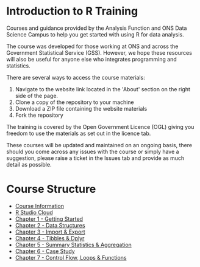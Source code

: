 # Introduction to R Training

Courses and guidance provided by the Analysis Function and ONS Data Science Campus to help you get started with using R for data analysis.

The course was developed for those working at ONS and across the Government Statistical Service (GSS). However, we hope these resources will also be useful for anyone else who integrates programming and statistics.

There are several ways to access the course materials:

1. Navigate to the website link located in the 'About' section on the right side of the page.
2. Clone a copy of the repository to your machine
3. Download a ZIP file containing the website materials
4. Fork the repository

The training is covered by the Open Government Licence (OGL) giving you freedom to use the materials as set out in the licence tab.

These courses will be updated and maintained on an ongoing basis, there should you come across any issues with the course or simply have a suggestion, please raise a ticket in the Issues tab and provide as much detail as possible.

# Course Structure

- [Course Information](https://datasciencecampus.github.io/af_introduction_to_r/)
- [R Studio Cloud](https://datasciencecampus.github.io/af_introduction_to_r/R_Studio_Cloud.html)
- [Chapter 1 - Getting Started](https://datasciencecampus.github.io/af_introduction_to_r/CH1_getting_started.html)
- [Chapter 2 - Data Structures](https://datasciencecampus.github.io/af_introduction_to_r/CH2_data_structures.html)
- [Chapter 3 - Import & Export](https://datasciencecampus.github.io/af_introduction_to_r/CH3_import_export.html)
- [Chapter 4 - Tibbles & Dplyr](https://datasciencecampus.github.io/af_introduction_to_r/CH4_tibbles_dplyr.html)
- [Chapter 5 - Summary Statistics & Aggregation](https://datasciencecampus.github.io/af_introduction_to_r/CH5_summary_agg.html)
- [Chapter 6 - Case Study](https://datasciencecampus.github.io/af_introduction_to_r/CH6_case_study.html)
- [Chapter 7 - Control Flow, Loops & Functions](https://datasciencecampus.github.io/af_introduction_to_r/CH7_control_flow_loops_and_functions.html)